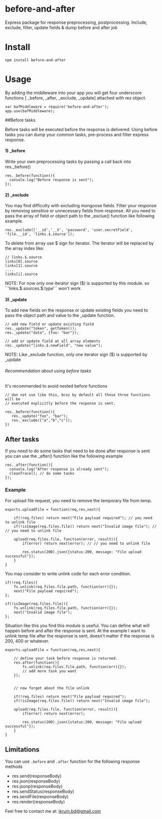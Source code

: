 # before-and-after
Express package for response preprocessing, postprocessing. Include, exclude, filter, update fields & dump before and after job

# Install
```npm install before-and-after```

# Usage

By adding the middleware into your app you will get four underscore functions [ _before, _after, _exclude, _update] attached with res object.
```
var bafMiddleware = require('before-and-after');
app.use(bafMiddleware);
```

##Before tasks

Before tasks will be executed before the response is delivered. Using before tasks you can dump your common tasks, pre-process and filter express response. 
#### 1) _before

Write your own preprocessing tasks by passing a call back into res._before()
```
res._before(function(){
  console.log("Before response is sent");
});
```
#### 2) _exclude

You may find difficulty with excluding mongoose fields. Filter your response by removing sensitive or unnecessary fields from response. All you need to pass the array of field or object path to the _exclue() function like following example.
```
res._exclude(['__id','__V', 'password', 'user.secretField', 'file.__id', 'links.$.source']);
```
To delete from array use $ sign for iterator. The iterator will be replaced by the array index like:
```
// links.$.source
links[0].source
links[1].source
....
links[i].source
```
NOTE: For now only one iterator sign ($) is supported by this module. so ``'links.$.sources.$.type'`` won't work

#### 3) _update
To add new fields on the response or update existing fields you need to pass the object path and value to the _update function.

```
// add new field or update existing field
res._update("token", getToken());
res._update("data", {foo: "bar"});

// add or update field at all array elements
res._update("links.$.newField", "new value");
```
NOTE: Like _exclude function, only one iterator sign ($) is supported by _update

###### Recommendation about using before tasks
It's recommended to avoid nested before functions

```
// don not use like this, bcoz by default all those three functions will be 
// executed explicitly before the response is sent.

res._before(function(){
   res._update("foo", "bar");
   res._exclude(["a","b","c"]);
})
```

## After tasks
If you need to do some tasks that need to be done after response is sent you can use the _after() function like the following example

```
res._after(function(){
  console.log("After response is already sent");
  cleanTrace(); // do some tasks
});
```

### Example

For upload file request, you need to remove the temporary file from temp. 

```
exports.uploadFile = function(req,res,next){

	if(!req.files) return next("File payload required"); // you need to unlink file
	if(!isImage(req.files.file)) return next("Invalid image file"); // // you need to unlink file

	upload(req.files.file, function(error, result)){
		if(error) return next(error); // // you need to unlink file

		res.status(200).json({status:200, message: "File upload successful"});
	}
}
```

You may consider to write unlink code for each error condition.


```
if(!req.files){
	fs.unlink(req.files.file.path, function(err){});
	next("File payload required");
};

if(!isImage(req.files.file)){
	fs.unlink(req.files.file.path, function(err){});
	next("Invalid image file");
};

```

Situation like this you find this module is useful. You can define what will happen before and after the response is sent. At the example I want to unlink temp file after the response is sent, doesn't matter if the response is 200, 400 or whatever.

```
exports.uploadFile = function(req,res,next){

	// define your task before response is returned.
	res.after(function(){
		fs.unlink(req.files.file.path, function(err){});
		// add more task you want
	});


	// now forget about the file unlink

	if(!req.files) return next("File payload required"); 
	if(!isImage(req.files.file)) return next("Invalid image file"); 

	upload(req.files.file, function(error, result)){
		if(error) return next(error);

		res.status(200).json({status:200, message: "File upload successful"});
	}
}
```

## Limitations

You can use `.before` and `.after` function for the following response methods

* res.send(responseBody)
* res.json(responseBody)
* res.jsonp(responseBody)
* res.sendStatus(responseBody)
* res.sendFile(responseBody)
* res.render(responseBody)


Feel free to contact me at: ikrum.bd@gmail.com
